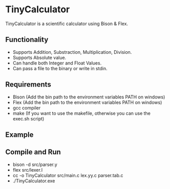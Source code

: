# TinyCalculator

TinyCalculator is a scientific calculator using Bison & Flex.

## Functionality

- Supports Addition, Substraction, Multiplication, Division.
- Supports Absolute value.
- Can handle both Integer and Float Values.
- Can pass a file to the binary or write in stdin.

## Requirements

- Bison (Add the bin path to the environment variables PATH on windows)
- Flex (Add the bin path to the environment variables PATH on windows)
- gcc compiler
- make (If you want to use the makefile, otherwise you can use the exec.sh script)

## Example

## Compile and Run

- bison -d src/parser.y
- flex src/lexer.l
- cc -o TinyCalculator src/main.c lex.yy.c parser.tab.c
- ./TinyCalculator.exe
